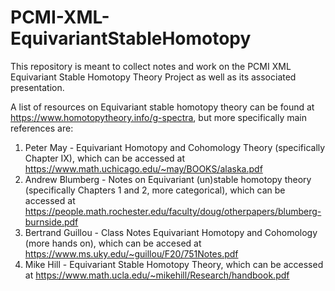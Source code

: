 # PCMI-XML-EquivariantStableHomotopy
This repository is meant to collect notes and work on the PCMI XML Equivariant Stable Homotopy Theory Project as well as its associated presentation.

A list of resources on Equivariant stable homotopy theory can be found at https://www.homotopytheory.info/g-spectra, but more specifically main references are:
1. Peter May - Equivariant Homotopy and Cohomology Theory (specifically Chapter IX), which can be accessed at https://www.math.uchicago.edu/~may/BOOKS/alaska.pdf
2. Andrew Blumberg - Notes on Equivariant (un)stable homotopy theory (specifically Chapters 1 and 2, more categorical), which can be accessed at https://people.math.rochester.edu/faculty/doug/otherpapers/blumberg-burnside.pdf
3. Bertrand Guillou - Class Notes Equivariant Homotopy and Cohomology (more hands on), which can be accesed at https://www.ms.uky.edu/~guillou/F20/751Notes.pdf
4. Mike Hill - Equivariant Stable Homotopy Theory, which can be accessed at https://www.math.ucla.edu/~mikehill/Research/handbook.pdf
